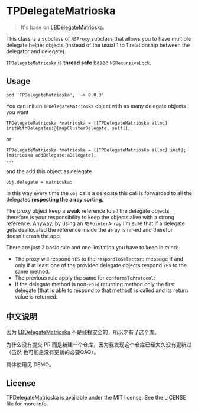 TPDelegateMatrioska 
====

>	It's base on [LBDelegateMatrioska](https://github.com/lukabernardi/LBDelegateMatrioska).

This class is a subclass of `NSProxy` subclass that allows you to have multiple delegate helper objects (instead of the usual 1 to 1 relationship between the delegator and delegate).

`TPDelegateMatrioska` is **thread safe** based  `NSRecursiveLock`.

## Usage

`pod 'TPDelegateMatrioska', '~> 0.0.3'`

You can init an `TPDelegateMatrioska` object with as many delegate objects you want

```
TPDelegateMatrioska *matrioska = [[TPDelegateMatrioska alloc] initWithDelegates:@[mapClusterDelegate, self]];
```
or

```
TPDelegateMatrioska *matrioska = [[TPDelegateMatrioska alloc] init];
[matrioska addDelegate:aDelegate];
...
```

and the add this object as delegate

```
obj.delegate = matrioska;
```

In this way every time the `obj` calls a delegate this call is forwarded to all the delegates **respecting the array sorting**.

The proxy object keep a **weak** reference to all the delegate objects, therefore is your responsibility to keep the objects alive with a strong reference. Anyway, by using an `NSPointerArray` I'm sure that if a delegate gets deallocated the reference inside the array is nil-ed and therefor doesn't crash the app.

There are just 2 basic rule and one limitation you have to keep in mind:

- The proxy will respond `YES` to the `respondToSelector:` message if and only if at least one of the provided delegate objects respond `YES` to the same method.
- The previous rule apply the same for `conformsToProtocol:`
- If the delegate method is non-`void` returning method only the first delegate (that is able to respond to that method) is called and its return value is returned.

## 中文说明

因为 [LBDelegateMatrioska](https://github.com/lukabernardi/LBDelegateMatrioska) 不是线程安全的，所以才有了这个库。

为什么没有提交 PR 而是新建一个仓库，因为我发现这个仓库已经太久没有更新过（虽然 也可能是没有更新的必要QAQ）。

具体使用见 DEMO。

## License

TPDelegateMatrioska is available under the MIT license. See the LICENSE file for more info.
